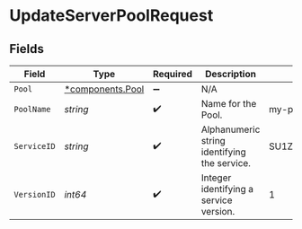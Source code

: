 # UpdateServerPoolRequest


## Fields

| Field                                           | Type                                            | Required                                        | Description                                     | Example                                         |
| ----------------------------------------------- | ----------------------------------------------- | ----------------------------------------------- | ----------------------------------------------- | ----------------------------------------------- |
| `Pool`                                          | [*components.Pool](../../models/shared/pool.md) | :heavy_minus_sign:                              | N/A                                             |                                                 |
| `PoolName`                                      | *string*                                        | :heavy_check_mark:                              | Name for the Pool.                              | my-pool                                         |
| `ServiceID`                                     | *string*                                        | :heavy_check_mark:                              | Alphanumeric string identifying the service.    | SU1Z0isxPaozGVKXdv0eY                           |
| `VersionID`                                     | *int64*                                         | :heavy_check_mark:                              | Integer identifying a service version.          | 1                                               |